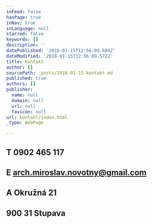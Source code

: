 ```yaml
---
inFeed: false
hasPage: true
inNav: true
inLanguage: null
starred: false
keywords: []
description: ''
datePublished: '2016-01-15T12:56:09.684Z'
dateModified: '2016-01-15T12:56:09.572Z'
title: Kontakt
author: []
sourcePath: _posts/2016-01-15-kontakt.md
published: true
authors: []
publisher:
  name: null
  domain: null
  url: null
  favicon: null
url: kontakt/index.html
_type: WebPage

---
```

## T     0902 465 117

## E    arch.miroslav.novotny@gmail.com

## A     Okružná 21

## 900 31 Stupava